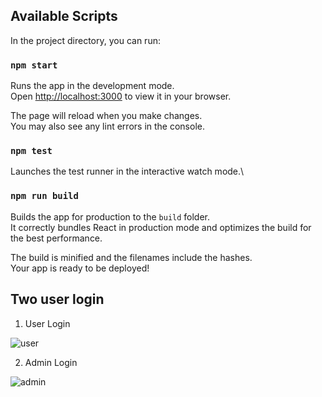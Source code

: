 ## Available Scripts

In the project directory, you can run:

### `npm start`

Runs the app in the development mode.\
Open [http://localhost:3000](http://localhost:3000) to view it in your browser.

The page will reload when you make changes.\
You may also see any lint errors in the console.

### `npm test`

Launches the test runner in the interactive watch mode.\

### `npm run build`

Builds the app for production to the `build` folder.\
It correctly bundles React in production mode and optimizes the build for the best performance.

The build is minified and the filenames include the hashes.\
Your app is ready to be deployed!

## Two user login

1) User Login
 
![user](https://user-images.githubusercontent.com/7525338/149658389-7e61ab14-c912-4474-ae4d-a5f4bf86001b.gif)


2) Admin Login

![admin](https://user-images.githubusercontent.com/7525338/149658386-5cb2c93e-49f1-4f87-b1a4-a4a586e4a8c2.gif)

